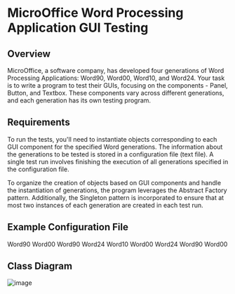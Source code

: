 # MicroOffice Word Processing Application GUI Testing

## Overview

MicroOffice, a software company, has developed four generations of Word Processing Applications: Word90, Word00, Word10, and Word24. Your task is to write a program to test their GUIs, focusing on the components - Panel, Button, and Textbox. These components vary across different generations, and each generation has its own testing program.

## Requirements

To run the tests, you'll need to instantiate objects corresponding to each GUI component for the specified Word generations. The information about the generations to be tested is stored in a configuration file (text file). A single test run involves finishing the execution of all generations specified in the configuration file.

To organize the creation of objects based on GUI components and handle the instantiation of generations, the program leverages the Abstract Factory pattern. Additionally, the Singleton pattern is incorporated to ensure that at most two instances of each generation are created in each test run.

## Example Configuration File

Word90
Word00
Word90
Word24
Word10
Word00
Word24
Word90
Word00


## Class Diagram
![image](https://github.com/Amaliajamaludin/Project-1/assets/84215227/8fb1dd45-3a67-474f-95f1-7d3c1c50aef4)


